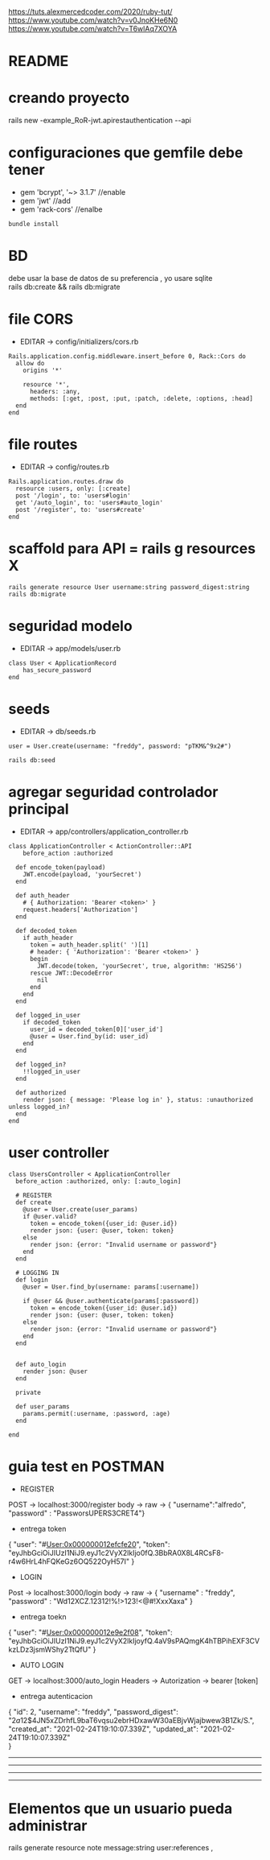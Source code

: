 https://tuts.alexmercedcoder.com/2020/ruby-tut/  
https://www.youtube.com/watch?v=v0JnoKHe6N0
https://www.youtube.com/watch?v=T6wlAq7XOYA

# README

# creando proyecto
rails new -example_RoR-jwt.apirestauthentication --api

# configuraciones que gemfile debe tener
 
 - gem 'bcrypt', '~> 3.1.7'         //enable      
 - gem 'jwt'                        //add
  - gem 'rack-cors'                 //enalbe

```
bundle install
```


# BD
debe usar la base de datos de su preferencia , yo usare sqlite  
rails db:create && rails db:migrate

# file CORS

- EDITAR -> config/initializers/cors.rb

```
Rails.application.config.middleware.insert_before 0, Rack::Cors do
  allow do
    origins '*'

    resource '*',
      headers: :any,
      methods: [:get, :post, :put, :patch, :delete, :options, :head]
  end
end
```

# file routes

- EDITAR -> config/routes.rb 

```
Rails.application.routes.draw do
  resource :users, only: [:create]
  post '/login', to: 'users#login'
  get '/auto_login', to: 'users#auto_login'
  post '/register', to: 'users#create'
end
```


# scaffold para API = rails g resources X
```
rails generate resource User username:string password_digest:string 
rails db:migrate
```


# seguridad modelo

- EDITAR -> app/models/user.rb

```
class User < ApplicationRecord
    has_secure_password
end
```

# seeds
- EDITAR -> db/seeds.rb
```
user = User.create(username: "freddy", password: "pTKM&^9x2#")
```
```
rails db:seed
```

# agregar seguridad controlador principal

- EDITAR -> app/controllers/application_controller.rb

```
class ApplicationController < ActionController::API
    before_action :authorized

  def encode_token(payload)
    JWT.encode(payload, 'yourSecret')
  end

  def auth_header
    # { Authorization: 'Bearer <token>' }
    request.headers['Authorization']
  end

  def decoded_token
    if auth_header
      token = auth_header.split(' ')[1]
      # header: { 'Authorization': 'Bearer <token>' }
      begin
        JWT.decode(token, 'yourSecret', true, algorithm: 'HS256')
      rescue JWT::DecodeError
        nil
      end
    end
  end

  def logged_in_user
    if decoded_token
      user_id = decoded_token[0]['user_id']
      @user = User.find_by(id: user_id)
    end
  end

  def logged_in?
    !!logged_in_user
  end

  def authorized
    render json: { message: 'Please log in' }, status: :unauthorized unless logged_in?
  end
end
```

# user controller
```
class UsersController < ApplicationController
  before_action :authorized, only: [:auto_login]

  # REGISTER
  def create
    @user = User.create(user_params)
    if @user.valid?
      token = encode_token({user_id: @user.id})
      render json: {user: @user, token: token}
    else
      render json: {error: "Invalid username or password"}
    end
  end

  # LOGGING IN
  def login
    @user = User.find_by(username: params[:username])

    if @user && @user.authenticate(params[:password])
      token = encode_token({user_id: @user.id})
      render json: {user: @user, token: token}
    else
      render json: {error: "Invalid username or password"}
    end
  end


  def auto_login
    render json: @user
  end

  private

  def user_params
    params.permit(:username, :password, :age)
  end

end
```



# guia test en POSTMAN

- REGISTER

POST -> localhost:3000/register
body -> raw -> {    "username":"alfredo",    "password" : "PassworsUPERS3CRET4"}

- entrega token

{
    "user": "#<User:0x000000012efcfe20>",
    "token": "eyJhbGciOiJIUzI1NiJ9.eyJ1c2VyX2lkIjo0fQ.3BbRA0X8L4RCsF8-r4w6HrL4hFQKeGz6OQ522OyH57I"
}

- LOGIN

Post -> localhost:3000/login 
body ->  raw -> {   "username" : "freddy",   "password" : "Wd12XCZ.12312!%!>123!<@#!XxxXaxa" }

- entrega toekn

{
    "user": "#<User:0x000000012e9e2f08>",
    "token": "eyJhbGciOiJIUzI1NiJ9.eyJ1c2VyX2lkIjoyfQ.4aV9sPAQmgK4hTBPihEXF3CVkzLDz3jsmWShy2TtQfU"
}

- AUTO LOGIN

GET -> localhost:3000/auto_login
Headers ->  Autorization -> bearer [token]

- entrega autenticacion

{
    "id": 2,
    "username": "freddy",
    "password_digest": "$2a$12$4JN5xZDrhfL9baT6vqsu2ebrHDxawW30aEBjvWjajbwew3B1Zk/S.",
    "created_at": "2021-02-24T19:10:07.339Z",
    "updated_at": "2021-02-24T19:10:07.339Z"    
}



-------------
----------
---------
--------
# Elementos que un usuario pueda administrar

rails generate resource note message:string user:references ,




